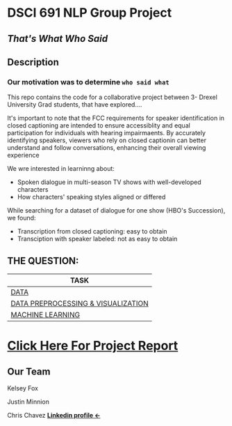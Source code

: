 # DSCI 691 NLP Group Project
## _That's What Who Said_
## Description

### Our motivation was to determine `who said what`
This repo contains the code for a collaborative project between 3- Drexel University Grad students, that have explored....

It's important to note that the FCC requirements for speaker identification in closed captioning are intended to ensure accessiblity and equal participation for individuals with hearing impairmaents. By accurately identifying speakers, viewers who rely on closed captionin can better understand and follow conversations, enhancing their overall viewing experience 


We wre interested in learninng about: 
- Spoken dialogue in multi-season TV shows with well-developed characters
- How characters' speaking styles aligned or differed 

While searching for a dataset of dialogue for one show (HBO's Succession), we found: 
- Transcription from closed captioning: 
    easy to obtain 
- Transciption with speaker labeled: 
    not as easy to obtain

THE QUESTION: 
-------------------


| TASK | 
| ------ | 
| [DATA](https://github.com/Zu1uDe1ta/thats-what-who-said/tree/main/data/raw/transcript)|
| [DATA PREPROCESSING & VISUALIZATION](https://github.com/Zu1uDe1ta/thats-what-who-said/blob/main/01_preprocess.ipynb)|
| [MACHINE LEARNING](https://github.com/Zu1uDe1ta/thats-what-who-said/blob/main/02_transformer_model.ipynb)|


# [__Click Here For Project Report__](https://drive.google.com/file/d/1XaBfhcn7auxYxwwpKagbL-Q5I8kzMMXD/view?usp=sharing)<br>

## Our Team 

Kelsey Fox

Justin Minnion

Chris Chavez
[__Linkedin profile <-__](https://www.linkedin.com/in/chrischavez1/)<br>
